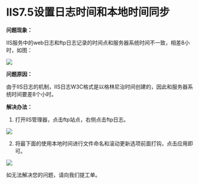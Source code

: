 # IIS7.5设置日志时间和本地时间同步

**问题现象：**

IIS服务中的web日志和ftp日志记录的时间点和服务器系统时间不一致，相差8小时，如图：

![](../../../../../image/Elastic-Compute/Virtual-Machine/Windows/iis7.5%E8%AE%BE%E7%BD%AE%E6%97%A5%E5%BF%97%E6%97%B6%E9%97%B4%E5%92%8C%E6%9C%AC%E5%9C%B0%E6%97%B6%E9%97%B4%E5%90%8C%E6%AD%A501.png)

**问题原因：**

由于IIS日志的机制，IIS日志W3C格式是以格林尼治时间创建的，因此和服务器系统时间要差8个小时。

**解决办法：**

1. 打开IIS管理器，点击ftp站点，右侧点击ftp日志。

![](../../../../../image/Elastic-Compute/Virtual-Machine/Windows/iis7.5%E8%AE%BE%E7%BD%AE%E6%97%A5%E5%BF%97%E6%97%B6%E9%97%B4%E5%92%8C%E6%9C%AC%E5%9C%B0%E6%97%B6%E9%97%B4%E5%90%8C%E6%AD%A502.png)

2. 将最下面的使用本地时间进行文件命名和滚动更新选项前面打钩，点击应用即可。

![](../../../../../image/Elastic-Compute/Virtual-Machine/Windows/iis7.5%E8%AE%BE%E7%BD%AE%E6%97%A5%E5%BF%97%E6%97%B6%E9%97%B4%E5%92%8C%E6%9C%AC%E5%9C%B0%E6%97%B6%E9%97%B4%E5%90%8C%E6%AD%A503.png)

如无法解决您的问题，请向我们提工单。

